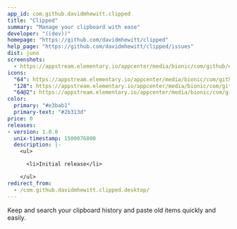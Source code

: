 ```yaml
---
app_id: com.github.davidmhewitt.clipped
title: "Clipped"
summary: "Manage your clipboard with ease"
developer: "((dev))"
homepage: "https://github.com/davidmhewitt/clipped"
help_page: "https://github.com/davidmhewitt/clipped/issues"
dist: juno
screenshots:
  - https://appstream.elementary.io/appcenter/media/bionic/com/github/davidmhewitt.clipped/F7B4DFBE224C24E81ED2DBF43328D5BF/screenshots/image-1_orig.png
icons:
  "64": https://appstream.elementary.io/appcenter/media/bionic/com/github/davidmhewitt.clipped/F7B4DFBE224C24E81ED2DBF43328D5BF/icons/64x64/com.github.davidmhewitt.clipped_com.github.davidmhewitt.clipped.png
  "128": https://appstream.elementary.io/appcenter/media/bionic/com/github/davidmhewitt.clipped/F7B4DFBE224C24E81ED2DBF43328D5BF/icons/128x128/com.github.davidmhewitt.clipped_com.github.davidmhewitt.clipped.png
  "64@2": https://appstream.elementary.io/appcenter/media/bionic/com/github/davidmhewitt.clipped/F7B4DFBE224C24E81ED2DBF43328D5BF/icons/64x64@2/com.github.davidmhewitt.clipped_com.github.davidmhewitt.clipped.png
color:
  primary: "#e3bab1"
  primary-text: "#2b313d"
price: 0
releases:
- version: 1.0.0
  unix-timestamp: 1500076800
  description: |-
    <ul>

      <li>Initial release</li>

    </ul>
redirect_from:
  - /com.github.davidmhewitt.clipped.desktop/
---
```


<p>Keep and search your clipboard history and paste old items quickly and easily.</p>